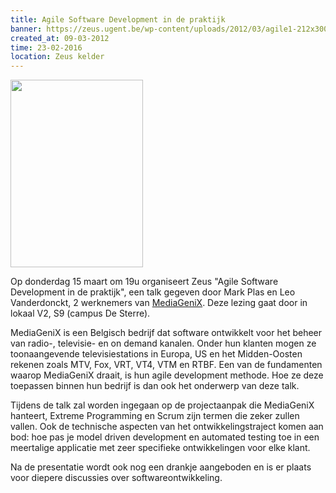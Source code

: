 ```yaml
---
title: Agile Software Development in de praktijk
banner: https://zeus.ugent.be/wp-content/uploads/2012/03/agile1-212x300.png
created_at: 09-03-2012
time: 23-02-2016
location: Zeus kelder
---
```


<a href="https://zeus.ugent.be/wp-content/uploads/2012/03/agile1.png"><img src="https://zeus.ugent.be/wp-content/uploads/2012/03/agile1-212x300.png" alt="" title="agile" width="212" height="300" class="alignright size-medium wp-image-1063" /></a>

Op donderdag 15 maart om 19u organiseert Zeus "Agile Software Development in de praktijk", een talk gegeven door Mark Plas en Leo Vanderdonckt, 2 werknemers van <a href="https://www.mediagenix.tv/documents/home.xml?lang=en">MediaGeniX</a>. 
Deze lezing gaat door in lokaal V2, S9 (campus De Sterre).

MediaGeniX is een Belgisch bedrijf dat software ontwikkelt voor het beheer van radio-, televisie- en on demand kanalen. Onder hun klanten mogen ze toonaangevende televisiestations in Europa, US en het Midden-Oosten rekenen zoals MTV, Fox, VRT, VT4, VTM en RTBF. Een van de fundamenten waarop MediaGeniX draait, is hun agile development methode. Hoe ze deze toepassen binnen hun bedrijf is dan ook het onderwerp van deze talk.

Tijdens de talk zal worden ingegaan op de projectaanpak die MediaGeniX hanteert, Extreme Programming en Scrum zijn termen die zeker zullen vallen. Ook de technische aspecten van het ontwikkelingstraject komen aan bod: hoe pas je model driven development en automated testing toe in een meertalige applicatie met zeer specifieke ontwikkelingen voor elke klant.

Na de presentatie wordt ook nog een drankje aangeboden en is er plaats voor diepere discussies over softwareontwikkeling.